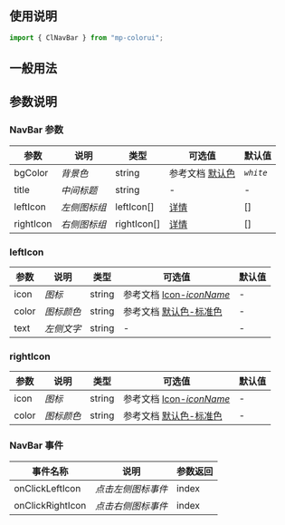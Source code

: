 ## 使用说明

```jsx
import { ClNavBar } from "mp-colorui";
```

## 一般用法

<CodeShow componentName='navBar' />

## 参数说明

### NavBar 参数

| 参数      | 说明         | 类型        | 可选值                                | 默认值    |
| --------- | ------------ | ----------- | ------------------------------------- | --------- |
| bgColor   | _背景色_     | string      | 参考文档 [默认色](/home/color)        | _`white`_ |
| title     | _中间标题_   | string      | -                                     | -         |
| leftIcon  | _左侧图标组_ | leftIcon[]  | [详情](/navigate/navBar#lefticon)  | []        |
| rightIcon | _右侧图标组_ | rightIcon[] | [详情](/navigate/navBar#rightIcon) | []        |

### leftIcon

| 参数  | 说明       | 类型   | 可选值                                             | 默认值 |
| ----- | ---------- | ------ | -------------------------------------------------- | ------ |
| icon  | _图标_     | string | 参考文档 [Icon-_iconName_](/base/icon#iconname) | -      |
| color | _图标颜色_ | string | 参考文档 [默认色-标准色](/home/color#标准色)    | -      |
| text  | _左侧文字_ | string | -                                                  | -      |

### rightIcon

| 参数  | 说明       | 类型   | 可选值                                             | 默认值 |
| ----- | ---------- | ------ | -------------------------------------------------- | ------ |
| icon  | _图标_     | string | 参考文档 [Icon-_iconName_](/base/icon#iconname) | -      |
| color | _图标颜色_ | string | 参考文档 [默认色-标准色](/home/color#标准色)    | -      |

### NavBar 事件

| 事件名称         | 说明               | 参数返回 |
| ---------------- | ------------------ | -------- |
| onClickLeftIcon  | _点击左侧图标事件_ | index    |
| onClickRightIcon | _点击右侧图标事件_ | index    |

<FloatPhone url="https://yinliangdream.github.io/mp-colorui-h5-demo/#/pages/components/navBar/index" />

